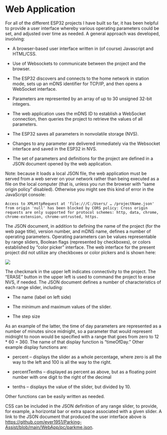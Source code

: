 # Web Application

For all of the different ESP32 projects I have built so far, it has been helpful to provide a user interface whereby various operating parameters could be set, 
and adjusted over time as needed. A general approach was developed, involving:

*	A browser-based user interface written in (of course) Javascript and HTML/CSS.

*	Use of Websockets to communicate between the project and the browser.

*	The ESP32 discovers and connects to the home network in station mode, sets up an mDNS identifier for TCP/IP, and then opens a WebSocket interface.

*	Parameters are represented by an array of up to 30 unsigned 32-bit integers.

*	The web application uses the mDNS ID to establish a WebSocket connection, then queries the project to retrieve the values of all parameters.

*	The ESP32 saves all parameters in nonvolatile storage (NVS).

*	Changes to any parameter are delivered immediately via the Websocket interface and saved in the ESP32 in NVS.

*	The set of parameters and definitions for the project are defined in a JSON document opened by the web application.

Note: because it loads a local JSON file, the web application must be served from a web server on your network rather than being executed as a file on 
the local computer (that is, unless you run the browser with “same origin policy” disabled). 
Otherwise you might see this kind of error in the JavaScript console: 

```Access to XMLHttpRequest at 'file:///C:/Users/ … /projectName.json' from origin 'null' has been blocked by CORS policy: Cross origin requests are only supported for protocol schemes: http, data, chrome, chrome-extension, chrome-untrusted, https.```

The JSON document, in addition to defining the name of the project (for the web page title), version number, and mDNS name, 
defines a number of operating parameters. Operating parameters can be values representable by range sliders, Boolean flags 
(represented by checkboxes), or colors established by “color picker” interface. The web interface for the present project did 
not utilize any checkboxes or color pickers and is shown here:

![](images/web-app.jpg)

The checkmark in the upper left indicates connectivity to the project. The “ERASE” button in the upper left is used to command the project to erase NVS, if needed.
The JSON document defines a number of characteristics of each range slider, including:

*	The name (label on left side)

* The minimum and maximum values of the slider.

*	The step size 

As an example of the latter, the time of day parameters are represented as a number of minutes since midnight, so a parameter that would represent midnight to noon would be specified with a range that goes from zero to 12 * 60 = 360. The name of that display function is “timeOfDay.” Other example display functions are:

*	percent – displays the slider as a whole percentage, where zero is all the way to the left and 100 is all the way to the right.

*	percentTenths – displayed as percent as above, but as a floating point number with one digit to the right of the decimal

*	tenths – displays the value of the slider, but divided by 10.

Other functions can be easily written as needed.

CSS can be included in the JSON definition of any range slider, to provide, for example, a horizontal bar or extra space associated with a given slider.
A link to the JSON document that produced the user interface above is https://github.com/eyer1951/Parking-Assist/blob/main/WebApp/pc/parkme.json.
